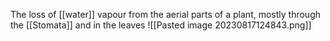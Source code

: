 The loss of [[water]] vapour from the aerial parts of a plant, mostly through the [[Stomata]] and in the leaves
![[Pasted image 20230817124843.png]]